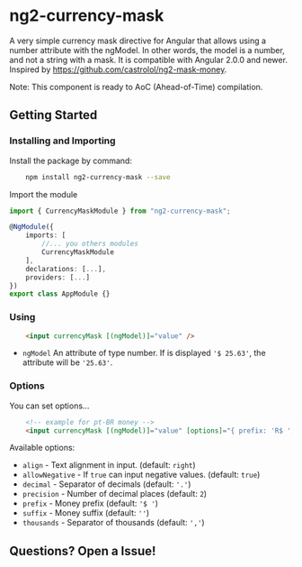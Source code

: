 # ng2-currency-mask

A very simple currency mask directive for Angular that allows using a number attribute with the ngModel. In other words, the model is a number, and not a string with a mask. It is compatible with Angular 2.0.0 and newer.
Inspired by https://github.com/castrolol/ng2-mask-money.

Note: This component is ready to AoC (Ahead-of-Time) compilation.

## Getting Started

### Installing and Importing

Install the package by command:

```sh
    npm install ng2-currency-mask --save
```

Import the module

```ts
import { CurrencyMaskModule } from "ng2-currency-mask";

@NgModule({
    imports: [
        //... you others modules
        CurrencyMaskModule
    ],
    declarations: [...],
    providers: [...]
})
export class AppModule {}
```

### Using 

```html
    <input currencyMask [(ngModel)]="value" />
```

 * `ngModel` An attribute of type number. If is displayed `'$ 25.63'`, the attribute will be `'25.63'`.

### Options 

You can set options...

```html
    <!-- example for pt-BR money -->
    <input currencyMask [(ngModel)]="value" [options]="{ prefix: 'R$ ', thousands: '.', decimal: ',' }"/>
```  

Available options: 

 * `align` - Text alignment in input. (default: `right`)
 * `allowNegative` - If `true` can input negative values.  (default: `true`)
 * `decimal` -  Separator of decimals (default: `'.'`)
 * `precision` - Number of decimal places (default: `2`)
 * `prefix` - Money prefix (default: `'$ '`)
 * `suffix` - Money suffix (default: `''`)
 * `thousands` - Separator of thousands (default: `','`)

## Questions? Open a Issue!